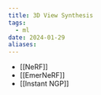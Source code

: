 ```yaml
---
title: 3D View Synthesis
tags:
  - ml
date: 2024-01-29
aliases:
---
```

- [[NeRF]]
- [[EmerNeRF]]
- [[Instant NGP]]